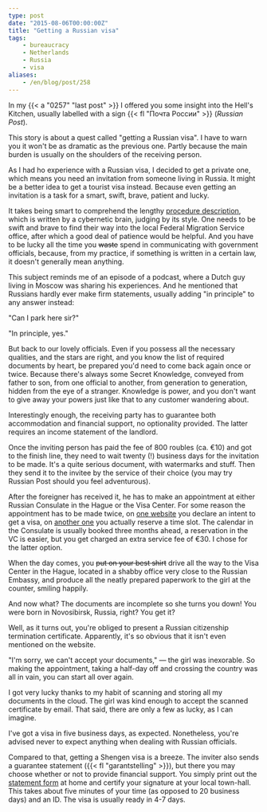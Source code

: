 ```yaml
---
type: post
date: "2015-08-06T00:00:00Z"
title: "Getting a Russian visa"
tags:
    - bureaucracy
    - Netherlands
    - Russia
    - visa
aliases:
    - /en/blog/post/258
---
```


In my {{< a "0257" "last post" >}} I offered you some insight into the Hell's Kitchen, usually labelled with a sign {{< fl "Почта России" >}} (*Russian Post*).

This story is about a quest called "getting a Russian visa". I have to warn you it won't be as dramatic as the previous one. Partly because the main burden is usually on the shoulders of the receiving person.

As I had ho experience with a Russian visa, I decided to get a private one, which means you need an invitation from someone living in Russia. It might be a better idea to get a tourist visa instead. Because even getting an invitation is a task for a smart, swift, brave, patient and lucky.

<!--more-->

It takes being smart to comprehend the lengthy [procedure description](http://www.fms.gov.ru/government_services/invitation/), which is written by a cybernetic brain, judging by its style. One needs to be swift and brave to find their way into the local Federal Migration Service office, after which a good deal of patience would be helpful. And you have to be lucky all the time you ~~waste~~ spend in communicating with government officials, because, from my practice, if something is written in a certain law, it doesn't generally mean anything.

This subject reminds me of an episode of a podcast, where a Dutch guy living in Moscow was sharing his experiences. And he mentioned that Russians hardly ever make firm statements, usually adding "in principle" to any answer instead:

"Can I park here sir?"

"In principle, yes."

But back to our lovely officials. Even if you possess all the necessary qualities, and the stars are right, and you know the list of required documents by heart, be prepared you'd need to come back again once or twice. Because there's always some Secret Knowledge, conveyed from father to son, from one official to another, from generation to generation, hidden from the eye of a stranger. Knowledge is power, and you don't want to give away your powers just like that to any customer wandering about.

Interestingly enough, the receiving party has to guarantee both accommodation and financial support, no optionality provided. The latter requires an income statement of the landlord.

Once the inviting person has paid the fee of 800 roubles (ca. €10) and got to the finish line, they need to wait twenty (!) business days for the invitation to be made. It's a quite serious document, with watermarks and stuff. Then they send it to the invitee by the service of their choice (you may try Russian Post should you feel adventurous).

After the foreigner has received it, he has to make an appointment at either Russian Consulate in the Hague or the Visa Center. For some reason the appointment has to be made twice, on [one website](https://visa.kdmid.ru/PetitionChoice.aspx) you declare an intent to get a visa, on [another one](http://www.vhs-nederland.com/sign.up.php) you actually reserve a time slot. The calendar in the Consulate is usually booked three months ahead, a reservation in the VC is easier, but you get charged an extra service fee of €30. I chose for the latter option.

When the day comes, you ~~put on your best shirt~~ drive all the way to the Visa Center in the Hague, located in a shabby office very close to the Russian Embassy, and produce all the neatly prepared paperwork to the girl at the counter, smiling happily.

And now what? The documents are incomplete so she turns you down! You were born in Novosibirsk, Russia, right? You get it?

Well, as it turns out, you're obliged to present a Russian citizenship termination certificate. Apparently, it's so obvious that it isn't even mentioned on the website.

"I'm sorry, we can't accept your documents," — the girl was inexorable. So making the appointment, taking a half-day off and crossing the country was all in vain, you can start all over again.

I got very lucky thanks to my habit of scanning and storing all my documents in the cloud. The girl was kind enough to accept the scanned certificate by email. That said, there are only a few as lucky, as I can imagine.

I've got a visa in five business days, as expected. Nonetheless, you're advised never to expect anything when dealing with Russian officials.

Compared to that, getting a Shengen visa is a breeze. The inviter also sends a guarantee statement ({{< fl "garantstelling" >}}), but there you may choose whether or not to provide financial support. You simply print out the [statement form](https://ind.nl/EN/documents/1310.pdf) at home and certify your signature at your local town-hall. This takes about five minutes of your time (as opposed to 20 business days) and an ID. The visa is usually ready in 4-7 days.
